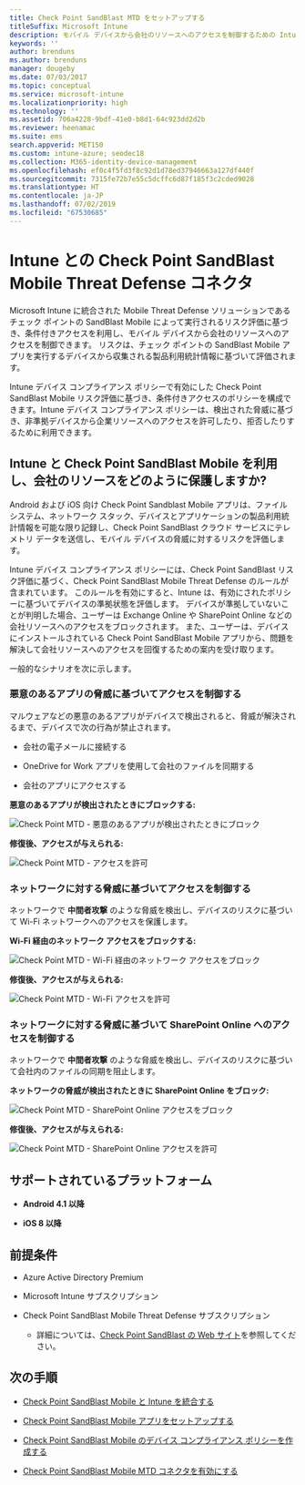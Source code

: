 ```yaml
---
title: Check Point SandBlast MTD をセットアップする
titleSuffix: Microsoft Intune
description: モバイル デバイスから会社のリソースへのアクセスを制御するための Intune と Check Point SandBlast Mobile Threat Defense の統合について説明します。
keywords: ''
author: brenduns
ms.author: brenduns
manager: dougeby
ms.date: 07/03/2017
ms.topic: conceptual
ms.service: microsoft-intune
ms.localizationpriority: high
ms.technology: ''
ms.assetid: 706a4228-9bdf-41e0-b8d1-64c923dd2d2b
ms.reviewer: heenamac
ms.suite: ems
search.appverid: MET150
ms.custom: intune-azure; seodec18
ms.collection: M365-identity-device-management
ms.openlocfilehash: ef0c4f5fd3f8c92d1d78ed37946663a127df440f
ms.sourcegitcommit: 7315fe72b7e55c5dcffc6d87f185f3c2cded9028
ms.translationtype: HT
ms.contentlocale: ja-JP
ms.lasthandoff: 07/02/2019
ms.locfileid: "67530685"
---
```

# <a name="check-point-sandblast-mobile-threat-defense-connector-with-intune"></a>Intune との Check Point SandBlast Mobile Threat Defense コネクタ

Microsoft Intune に統合された Mobile Threat Defense ソリューションであるチェック ポイントの SandBlast Mobile によって実行されるリスク評価に基づき、条件付きアクセスを利用し、モバイル デバイスから会社のリソースへのアクセスを制御できます。 リスクは、チェック ポイントの SandBlast Mobile アプリを実行するデバイスから収集される製品利用統計情報に基づいて評価されます。

Intune デバイス コンプライアンス ポリシーで有効にした Check Point SandBlast Mobile リスク評価に基づき、条件付きアクセスのポリシーを構成できます。Intune デバイス コンプライアンス ポリシーは、検出された脅威に基づき、非準拠デバイスから企業リソースへのアクセスを許可したり、拒否したりするために利用できます。

## <a name="how-do-intune-and-check-point-sandblast-mobile-help-protect-your-company-resources"></a>Intune と Check Point SandBlast Mobile を利用し、会社のリソースをどのように保護しますか?

Android および iOS 向け Check Point Sandblast Mobile アプリは、ファイル システム、ネットワーク スタック、デバイスとアプリケーションの製品利用統計情報を可能な限り記録し、Check Point SandBlast クラウド サービスにテレメトリ データを送信し、モバイル デバイスの脅威に対するリスクを評価します。

Intune デバイス コンプライアンス ポリシーには、Check Point SandBlast リスク評価に基づく、Check Point SandBlast Mobile Threat Defense のルールが含まれています。 このルールを有効にすると、Intune は、有効にされたポリシーに基づいてデバイスの準拠状態を評価します。 デバイスが準拠していないことが判明した場合、ユーザーは Exchange Online や SharePoint Online などの会社リソースへのアクセスをブロックされます。 また、ユーザーは、デバイスにインストールされている Check Point SandBlast Mobile アプリから、問題を解決して会社リソースへのアクセスを回復するための案内を受け取ります。

<!-- ## Sample scenarios 
closing syntax for comment above is missing. Please insert closing syntax at intended location. -->

一般的なシナリオを次に示します。

### <a name="control-access-based-on-threats-from-malicious-apps"></a>悪意のあるアプリの脅威に基づいてアクセスを制御する

マルウェアなどの悪意のあるアプリがデバイスで検出されると、脅威が解決されるまで、デバイスで次の行為が禁止されます。

-   会社の電子メールに接続する

-   OneDrive for Work アプリを使用して会社のファイルを同期する

-   会社のアプリにアクセスする

**悪意のあるアプリが検出されたときにブロックする:**

![Check Point MTD - 悪意のあるアプリが検出されたときにブロック](./media/checkpoint-MTD-2.PNG)

**修復後、アクセスが与えられる:**

![Check Point MTD - アクセスを許可](./media/checkpoint-MTD-3.PNG)

### <a name="control-access-based-on-threat-to-network"></a>ネットワークに対する脅威に基づいてアクセスを制御する

ネットワークで **中間者攻撃** のような脅威を検出し、デバイスのリスクに基づいて Wi-Fi ネットワークへのアクセスを保護します。

**Wi-Fi 経由のネットワーク アクセスをブロックする:**

![Check Point MTD - Wi-Fi 経由のネットワーク アクセスをブロック](./media/checkpoint-MTD-4.PNG)

**修復後、アクセスが与えられる:**

![Check Point MTD - Wi-Fi アクセスを許可](./media/checkpoint-MTD-5.PNG)

### <a name="control-access-to-sharepoint-online-based-on-threat-to-network"></a>ネットワークに対する脅威に基づいて SharePoint Online へのアクセスを制御する

ネットワークで **中間者攻撃** のような脅威を検出し、デバイスのリスクに基づいて会社内のファイルの同期を阻止します。

**ネットワークの脅威が検出されたときに SharePoint Online をブロック:**

![Check Point MTD - SharePoint Online アクセスをブロック](./media/checkpoint-MTD-6.PNG)

**修復後、アクセスが与えられる:**

![Check Point MTD - SharePoint Online アクセスを許可](./media/checkpoint-MTD-7.PNG)

## <a name="supported-platforms"></a>サポートされているプラットフォーム

-   **Android 4.1 以降**

-   **iOS 8 以降**

## <a name="pre-requisites"></a>前提条件

-   Azure Active Directory Premium

-   Microsoft Intune サブスクリプション

-   Check Point SandBlast Mobile Threat Defense サブスクリプション
    -   詳細については、[Check Point SandBlast の Web サイト](https://www.checkpoint.com/)を参照してください。

## <a name="next-steps"></a>次の手順

- [Check Point SandBlast Mobile と Intune を統合する](checkpoint-sandblast-mobile-mtd-connector-integration.md)

- [Check Point SandBlast Mobile アプリをセットアップする](mtd-apps-ios-app-configuration-policy-add-assign.md)

- [Check Point SandBlast Mobile のデバイス コンプライアンス ポリシーを作成する](mtd-device-compliance-policy-create.md)

- [Check Point SandBlast Mobile MTD コネクタを有効にする](mtd-connector-enable.md)
